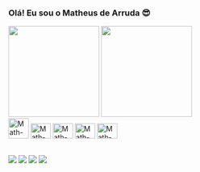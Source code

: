 ### Olá! Eu sou o Matheus de Arruda 😎

<div>
<img height="180em" src="https://github-readme-stats.vercel.app/api?username=XPMatth&show_icons=true&theme=tokyonight"/>
<img height="180em" src="https://github-readme-stats.vercel.app/api/top-langs/?username=XPMatth&langs_count=8&theme=tokyonight"/>
</div>

<div>
  <img aligh="center" alt="Math-html" height="40" width="40" src="https://cdn.jsdelivr.net/gh/devicons/devicon/icons/html5/html5-original-wordmark.svg" > 
  <img aligh="center" alt="Math-html" height="30" width="40" src="https://cdn.jsdelivr.net/gh/devicons/devicon/icons/css3/css3-original.svg">
  <img aligh="center" alt="Math-html" height="30" width="40" src="https://cdn.jsdelivr.net/gh/devicons/devicon/icons/javascript/javascript-original.svg">
  <img aligh="center" alt="Math-html" height="30" width="40" src="https://cdn.jsdelivr.net/gh/devicons/devicon/icons/react/react-original.svg">
  <img aligh="center" alt="Math-html" height="30" width="40" src="https://cdn.jsdelivr.net/gh/devicons/devicon/icons/git/git-original.svg">
</div>   

##
<div>
  <a href="matheus.arruda@unemat.br" target="_blank"><img src="https://img.shields.io/badge/Gmail-D14836?style=for-the-badge&logo=gmail&logoColor=white" target="_blank"></a>
  <a href="https://www.instagram.com/xpmatth" target="_blank"><img src="https://img.shields.io/badge/Instagram-E4405F?style=for-the-badge&logo=instagram&logoColor=white" target="_blank"></a>
  <a href="https://www.linkedin.com/in/matheus-de-arruda-3180ab281/" target="_blank"><img src="https://img.shields.io/badge/LinkedIn-0077B5?style=for-the-badge&logo=linkedin&logoColor=white" target="_blank"></a>
  <a href="" target="_blank"><img src="https://img.shields.io/badge/Discord-7289DA?style=for-the-badge&logo=discord&logoColor=white" target="_blank"></a>
</div>
